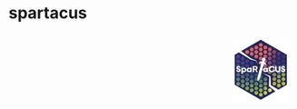 # spartacus
<div style="position: relative;">
  <img src="logo2.jpeg" alt="Logo" style="width: 100px; height: auto; position: absolute; top: 10px; right: 10px;">
</div>
